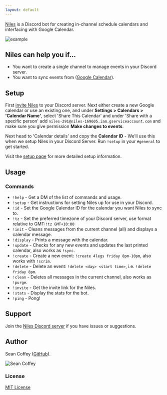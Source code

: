 ```yaml
---
layout: default
---
```


[Niles](http://seanecoffey.github.io/Niles) is a Discord bot for creating in-channel schedule calendars and interfacing with Google Calendar.

![example](https://puu.sh/wcgpt/e209eef3ba.png)

## Niles can help you if...

* You want to create a single channel to manage events in your Discord server.
* You want to sync events from ([Google Calendar](https://calendar.google.com)).

## Setup

First [invite Niles](https://discordapp.com/oauth2/authorize?client_id=320434122344366082&scope=bot&permissions=523344) to your Discord server.
Next either create a new Google calendar or use an existing one, and under **Settings > Calendars > 'Calendar Name'**, select 'Share This Calendar' and under 'Share with a specific person' add `niles-291@niles-169605.iam.gserviceaccount.com` and make sure you give permission **Make changes to events**.

Next head to 'Calendar details' and copy the **Calendar ID** - We'll use this when we setup Niles in your Discord Server.
Run `!setup` in your `#general` to get started.

Visit the [setup page](http://niles.seanecoffey.com/setup) for more detailed setup information.

## Usage

### Commands

* `!help`     - Get a DM of the list of commands and usage.
* `!setup`    - Get instructions for setting Niles up for use in your Discord.
* `!id`       - Set the Google Calendar ID for the calendar you want Niles to sync to.
* `!tz`       - Set the preferred timezone of your Discord server, use format relative to GMT:`!tz GMT+10:00`
* `!init`     - Cleans messages from the current channel (all) and displays a calendar message.
* `!display`  - Prints a message with the calendar.
* `!update`   - Checks for any new events and updates the last printed calendar, also works as `!sync`.
* `!create`   - Create a new event: `!create 4legs friday 8pm-10pm`, also works with `!scrim`.
* `!delete`   - Delete an event: `!delete <day> <start time>`, i.e. `!delete friday 8pm`.
* `!clean`    - Deletes all messages in the current channel, also works as `!purge`.
* `!invite`   - Get the invite link for the Niles.
* `!stats`    - Display the stats for the bot.
* `!ping`     - Pong!

## Support

Join the [Niles Discord server](https://discord.gg/jNyntBn) if you have issues or suggestions.

## Author

Sean Coffey ([GitHub](http://github.com/seanecoffey)).

![Sean Coffey](https://puu.sh/wcgvn/5dd67ad9c9.png)

### License

[MIT License](http://seanecoffey.mit-license.org/)
